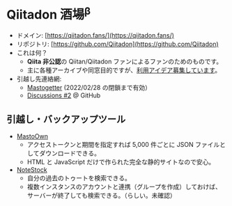 # Qiitadon 酒場<sup>β</sup>

- ドメイン: [https://qiitadon.fans/](https://qiitadon.fans/)
- リポジトリ: [https://github.com/Qiitadon](https://github.com/Qiitadon)
- これは何？
  - **Qiita 非公認**の Qiitan/Qiitadon ファンによるファンのためのものです。
  - 主に各種アーカイブや同窓目的ですが、[利用アイデア募集しています](https://github.com/Qiitadon/qiitadon.github.com/discussions/1)。
- 引越し先連絡網:
  - [Mastogetter] (2022/02/28 の閉鎖まで有効）
  -  [Discussions #2](https://github.com/Qiitadon/qiitadon.github.com/discussions/2) @ GitHub

## 引越し・バックアップツール

- [MastoOwn](https://hidao80.github.io/MastoOwn/)
  - アクセストークンと期間を指定すれば 5,000 件ごとに JSON ファイルとしてダウンロードできる。
  - HTML と JavaScript だけで作られた完全な静的サイトなので安心。
- [NoteStock](https://notestock.osa-p.net/)
  - 自分の過去のトゥートを検索できる。
  - 複数インスタンスのアカウントと連携（グループを作成）しておけば、サーバーが終了しても検索できる。（らしい。未確認）

[Mastogetter]: https://qithub-bot.github.io/mastogetter/p.html?i=https://qiitadon.com&t=6evqu_43j7wrk,6evqw_3ew707q,6evr0_2vi6cnz,6evr2_2pknv4j,6evr6_7l3q53,6evr7_32k76vb,6evr9_188h44d,6evra_o1n75n,6evrb_1fbme25,6evrb_7oj1he,6evrd_3c5r0e,6evre_3bbn23q,6evrf_15ryxw8,6evrj_1rwcd1x,6evrp_2qik6yi,6evrv_26upte6,6evs0_6ftq02,6evs0_3py6oui,6evs6_10wafkk,6evsa_123h942,6evsk_4dosjfs,6evtd_1zj8ix6,6evto_3sz2t75,6evsk_4dosjfs,6ew9y_3ddyxjc,6ew5e_r0uo32,6evxv_32bon2w,6ew9s_42g9qzt,6ew8n_2kwpddu,6ez7z_3e31xf3,6ez86_39rd3r,6ezu6_pp69qg,62l9u_4jataox,6exc9_23eadca
